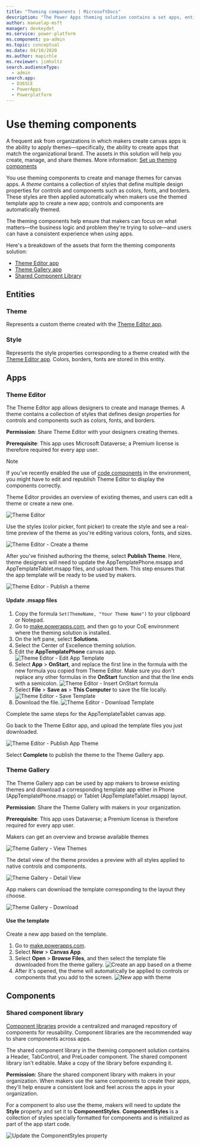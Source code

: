 ```yaml
---
title: "Theming components | MicrosoftDocs"
description: "The Power Apps theming solution contains a set apps, entities, custom controls and a component library.  The Theme editor app allows designers to create and manage themes."
author: manuelap-msft
manager: devkeydet
ms.service: power-platform
ms.component: pa-admin
ms.topic: conceptual
ms.date: 04/10/2020
ms.author: mapichle
ms.reviewer: jimholtz
search.audienceType: 
  - admin
search.app: 
  - D365CE
  - PowerApps
  - Powerplatform
---
```

# Use theming components

A frequent ask from organizations in which makers create canvas apps is the ability to apply themes&mdash;specifically, the ability to create apps that match the organizational brand. The assets in this solution will help you create, manage, and share themes. More information: [Set up theming components](setup-theming.md)

You use theming components to create and manage themes for canvas apps. A *theme* contains a collection of styles that define multiple design properties for controls and components such as colors, fonts, and borders. These styles are then applied automatically when makers use the themed template app to create a new app; controls and components are automatically themed.

The theming components help ensure that makers can focus on what matters&mdash;the business logic and problem they're trying to solve&mdash;and users can have a consistent experience when using apps.

Here's a breakdown of the assets that form the theming components solution:

- [Theme Editor app](#theme-editor)
- [Theme Gallery app](#theme-gallery)
- [Shared Component Library](#components)

## Entities

### Theme

Represents a custom theme created with the [Theme Editor app](#apps).

### Style

Represents the style properties corresponding to a theme created with the [Theme Editor app](#apps). Colors, borders, fonts are stored in this entity.

## Apps

### Theme Editor

The Theme Editor app allows designers to create and manage themes. A theme contains a collection of styles that defines design properties for controls and components such as colors, fonts, and borders.

**Permission**: Share Theme Editor with your designers creating themes.

**Prerequisite**: This app uses Microsoft Dataverse; a Premium license is therefore required for every app user.

>[!NOTE]
> If you've recently enabled the use of [code components](setup-theming.md) in the environment, you might have to edit and republish Theme Editor to display the components correctly.

Theme Editor provides an overview of existing themes, and users can edit a theme or create a new one.

![Theme Editor](media/theming-4.png "Theme Editor")

Use the styles (color picker, font picker) to create the style and see a real-time preview of the theme as you're editing various colors, fonts, and sizes.

![Theme Editor - Create a theme](media/theming-5.png "Theme Editor - Create a theme")

After you've finished authoring the theme, select **Publish Theme**. Here, theme designers will need to update the AppTemplatePhone.msapp and AppTemplateTablet.msapp files, and upload them. This step ensures that the app template will be ready to be used by makers.

![Theme Editor - Publish a theme](media/theming-6.png "Theme Editor - Publish a theme")

#### Update .msapp files

1. Copy the formula `Set(ThemeName, "Your Theme Name")` to your clipboard or Notepad.
1. Go to [make.powerapps.com](<https://make.powerapps.com>), and then go to your CoE environment where the theming solution is installed.
1. On the left pane, select **Solutions**.
1. Select the Center of Excellence theming solution.
1. Edit the **AppTemplatePhone** canvas app.
    ![Theme Editor - Edit App Template](media/theming-7.png "Theme Editor - Edit App Template")
1. Select **App** > **OnStart**, and replace the first line in the formula with the new formula you copied from Theme Editor. Make sure you don't replace any other formulas in the **OnStart** function and that the line ends with a semicolon.
    ![Theme Editor - Insert OnStart formula](media/theming-8.png "Theme Editor - Insert OnStart formula")
1. Select **File** > **Save as** > **This Computer** to save the file locally.
    ![Theme Editor - Save Template](media/theming-9.png "Theme Editor - Save Template")
1. Download the file.
  ![Theme Editor - Download Template](media/theming-10.png "Theme Editor - Download Template")

Complete the same steps for the AppTemplateTablet canvas app.

Go back to the Theme Editor app, and upload the template files you just downloaded.

![Theme Editor - Publish App Theme](media/theming-11.png "Theme Editor - Publish App Theme")

Select **Complete** to publish the theme to the Theme Gallery app.

### Theme Gallery

The Theme Gallery app can be used by app makers to browse existing themes and download a corresponding template app either in Phone (AppTemplatePhone.msapp) or Tablet (AppTemplateTablet.msapp) layout.

**Permission**: Share the Theme Gallery with makers in your organization.

**Prerequisite**: This app uses Dataverse; a Premium license is therefore required for every app user.

Makers can get an overview and browse available themes

![Theme Gallery - View Themes](media/theming-14.png "Theme Gallery - View Themes")

The detail view of the theme provides a preview with all styles applied to native controls and components.

![Theme Gallery - Detail View](media/theming-12.png "Theme Gallery - Detail View")

App makers can download the template corresponding to the layout they choose.

![Theme Gallery - Download](media/theming-13.png "Theme Gallery - Download")

#### Use the template

Create a new app based on the template.

1. Go to [make.powerapps.com](<https://make.powerapps.com>).
1. Select **New** > **Canvas App**.
1. Select **Open** > **Browse Files**, and then select the template file downloaded from the theme gallery.
    ![Create an app based on a theme](media/theming-15.png "Create an app based on a theme")
1. After it's opened, the theme will automatically be applied to controls or components that you add to the screen.
    ![New app with theme](media/theming-16.png "New app with theme")

## Components

### Shared component library

[Component libraries](https://docs.microsoft.com/powerapps/maker/canvas-apps/component-library) provide a centralized and managed repository of components for reusability. Component libraries are the recommended way to share components across apps.

The shared component library in the theming component solution contains a Header, TabControl, and PreLoader component. The shared component library isn't editable. Make a copy of the library before expanding it.

**Permission**: Share the shared component library with makers in your organization. When makers use the same components to create their apps, they'll help ensure a consistent look and feel across the apps in your organization.

For a component to also use the theme, makers will need to update the **Style** property and set it to **ComponentStyles**. **ComponentStyles** is a collection of styles specially formatted for components and is initialized as part of the app start code.

![Update the ComponentStyles property](media/theming-17.png "Update the ComponentStyles property")
